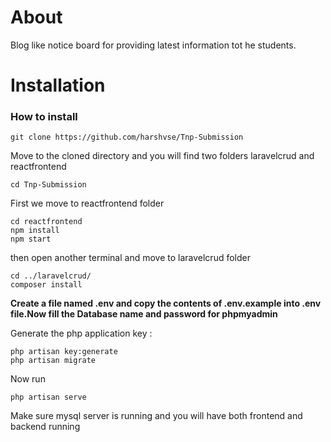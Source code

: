 # About
Blog like notice board for providing latest information tot he students.

# Installation

### How to install
```
git clone https://github.com/harshvse/Tnp-Submission
```
Move to the cloned directory and you will find two folders
laravelcrud and reactfrontend

```
cd Tnp-Submission
```
First we move to reactfrontend folder
```
cd reactfrontend
npm install
npm start
```
then open another terminal and move to laravelcrud folder
```
cd ../laravelcrud/
composer install
```

**Create a file named .env and copy the contents of .env.example into .env file.Now fill the Database name and password for phpmyadmin**

Generate the php application key :
```
php artisan key:generate
php artisan migrate
```

Now run
```
php artisan serve
```

Make sure mysql server is running and you will have both frontend and backend running
